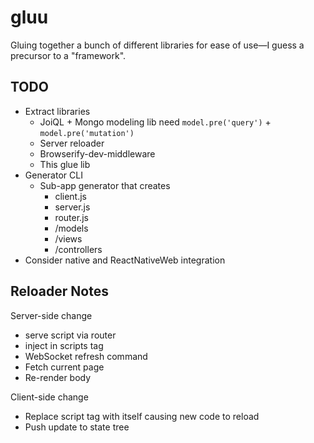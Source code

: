 # gluu

Gluing together a bunch of different libraries for ease of use—I guess a precursor to a "framework".


## TODO

* Extract libraries
  * JoiQL + Mongo modeling lib need `model.pre('query')` + `model.pre('mutation')`
  * Server reloader
  * Browserify-dev-middleware
  * This glue lib
* Generator CLI
  * Sub-app generator that creates
    * client.js
    * server.js
    * router.js
    * /models
    * /views
    * /controllers
* Consider native and ReactNativeWeb integration

## Reloader Notes

Server-side change

- serve script via router
- inject in scripts tag
- WebSocket refresh command
- Fetch current page
- Re-render body

Client-side change

- Replace script tag with itself causing new code to reload
- Push update to state tree
